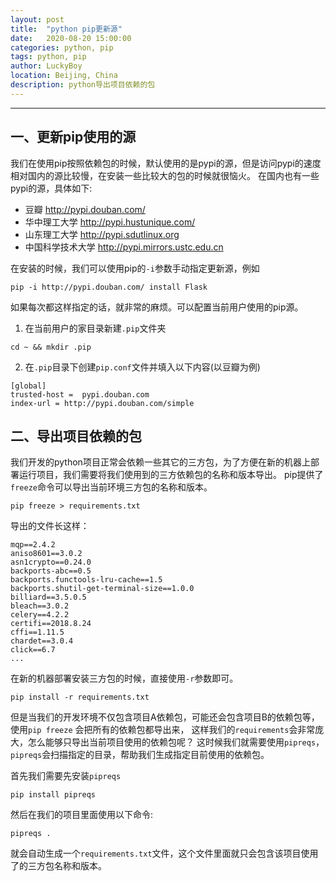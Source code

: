 ```yaml
---
layout: post
title:  "python pip更新源"
date:   2020-08-20 15:00:00
categories: python, pip
tags: python, pip
author: LuckyBoy
location: Beijing, China
description: python导出项目依赖的包
---
```

---


## 一、更新pip使用的源

我们在使用pip按照依赖包的时候，默认使用的是pypi的源，但是访问pypi的速度相对国内的源比较慢，在安装一些比较大的包的时候就很恼火。
在国内也有一些pypi的源，具体如下:
* 豆瓣 http://pypi.douban.com/
* 华中理工大学 http://pypi.hustunique.com/
* 山东理工大学 http://pypi.sdutlinux.org
* 中国科学技术大学 http://pypi.mirrors.ustc.edu.cn

在安装的时候，我们可以使用pip的`-i`参数手动指定更新源，例如
```
pip -i http://pypi.douban.com/ install Flask
```

如果每次都这样指定的话，就非常的麻烦。可以配置当前用户使用的pip源。
1. 在当前用户的家目录新建`.pip`文件夹
```
cd ~ && mkdir .pip
```
2. 在`.pip`目录下创建`pip.conf`文件并填入以下内容(以豆瓣为例)
```
[global]
trusted-host =  pypi.douban.com
index-url = http://pypi.douban.com/simple
```


## 二、导出项目依赖的包
我们开发的python项目正常会依赖一些其它的三方包，为了方便在新的机器上部署运行项目，我们需要将我们使用到的三方依赖包的名称和版本导出。
pip提供了`freeze`命令可以导出当前环境三方包的名称和版本。
```
pip freeze > requirements.txt
```
导出的文件长这样：
```
mqp==2.4.2
aniso8601==3.0.2
asn1crypto==0.24.0
backports-abc==0.5
backports.functools-lru-cache==1.5
backports.shutil-get-terminal-size==1.0.0
billiard==3.5.0.5
bleach==3.0.2
celery==4.2.2
certifi==2018.8.24
cffi==1.11.5
chardet==3.0.4
click==6.7
...
```
在新的机器部署安装三方包的时候，直接使用`-r`参数即可。
```
pip install -r requirements.txt
```
 
但是当我们的开发环境不仅包含项目A依赖包，可能还会包含项目B的依赖包等，使用`pip freeze` 会把所有的依赖包都导出来，
这样我们的`requirements`会非常庞大，怎么能够只导出当前项目使用的依赖包呢？
这时候我们就需要使用`pipreqs`，`pipreqs`会扫描指定的目录，帮助我们生成指定目前使用的依赖包。

首先我们需要先安装`pipreqs`
```
pip install pipreqs
```
然后在我们的项目里面使用以下命令:
```
pipreqs .
```
就会自动生成一个`requirements.txt`文件，这个文件里面就只会包含该项目使用了的三方包名称和版本。
